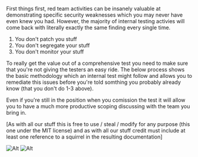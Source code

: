 First things first, red team activities can be insanely valuable at demonstrating specific security weaknesses which you may never have even knew you had. However, the majority of internal testing activies will come back with literally exactly the same finding every single time. 

1) You don't patch you stuff
2) You don't segregate your stuff
3) You don't monitor your stuff

To really get the value out of a comprehensive test you need to make sure that you're not giving the testers an easy ride. The below process shows the basic methodology which an internal test might follow and allows you to remediate this issues before you're told somthing you probably already know (that you don't do 1-3 above). 

Even if you're still in the position when you comission the test it will allow you to have a much more productive scoping discussing with the team you bring in.

[As with all our stuff this is free to use / steal / modify for any purpose (this one under the MIT license) and as with all our stuff credit must include at least one reference to a squirrel in the resulting documentation]

![Alt](https://github.com/blackhatsquirrel/doyouneedapentest/blob/master/doyouneedaredteam/pictures/branding-white.png)
![Alt](https://github.com/blackhatsquirrel/doyouneedapentest/blob/master/doyouneedaredteam/pictures/redteamprocesstree.png)
